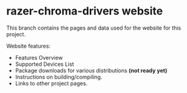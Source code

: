 # razer-chroma-drivers website

This branch contains the pages and data used for the website for this project.

Website features:

* Features Overview
* Supported Devices List
* Package downloads for various distributions **(not ready yet)**
* Instructions on building/compiling.
* Links to other project pages.
